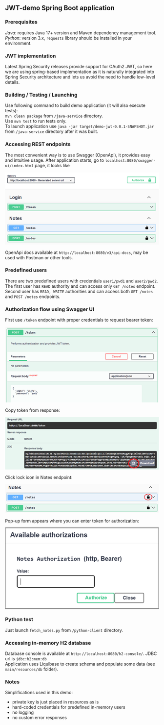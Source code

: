## JWT-demo Spring Boot application

### Prerequisites
*Java*: requires Java 17+ version and Maven dependency management tool.  
*Python*: version 3.x, `requests` library should be installed in your environment.

### JWT implementation
Latest Spring Security releases provide support for OAuth2 JWT, so here we are using spring-based implementation as it is naturally integrated into
Spring Security architecture and lets us avoid the need to handle low-level details.

### Building / Testing / Launching
Use following command to build demo application (it will also execute tests):    
`mvn clean package` from `/java-service` directory.  
Use `mvn test` to run tests only.  
To launch application use `java -jar target/demo-jwt-0.0.1-SNAPSHOT.jar` from `/java-service` directory after it was built.

### Accessing REST endpoints
The most convenient way is to use Swagger (OpenApi), it provides easy and intuitive usage. 
After application starts, go to `localhost:8080/swagger-ui/index.html` page, it looks like  
  
![Swagger UI screenshot](Swagger-UI.png "Swagger UI screenshot")

OpenApi docs available at `http://localhost:8080/v3/api-docs`, may be used with Postman or other tools.

### Predefined users
There are two predefined users with credentials `user1/pwd1` and `user2/pwd2`.  
The first user has `READ` authority and can access only `GET /notes` endpoint.  
Second user has `READ, WRITE` authorities and can access both `GET /notes` and `POST /notes` endpoints.

### Authorization flow using Swagger UI

First use `/token` endpoint with proper credentials to request bearer token:  
  
![swagger authorization 1](Swagger-auth-1.png "auth screenshot 1")  
  
Copy token from response:  
  
![swagger authorization 2](Swagger-auth-2.png "auth screenshot 2")  
  
Click lock icon in Notes endpoint:  
  
![swagger authorization 3](Swagger-auth-3.png "auth screenshot 3")  
  
Pop-up form appears where you can enter token for authorization:  
  
![swagger authorization 4](Swagger-auth-4.png "auth screenshot 4")  


### Python test
Just launch `fetch_notes.py` from `/python-client` directory.

### Accessing in-memory H2 database
Database console is available at `http://localhost:8080/h2-console/`.
JDBC url is `jdbc:h2:mem:db`  
Application uses Liquibase to create schema and populate some data (see `main/resources/db` folder). 


### Notes
Simplifications used in this demo:   
- private key is just placed in resources as is
- hard-coded credentials for predefined in-memory users
- no logging
- no custom error responses




